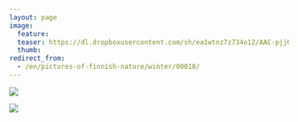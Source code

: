 ```yaml
---
layout: page
image:
  feature:
  teaser: https://dl.dropboxusercontent.com/sh/ea1wtnz7z734o12/AAC-pjjOCK2y6inYkxAUWccta/luontokuvat/talvi/DSC20220-245px.jpg
  thumb:
redirect_from:
  - /en/pictures-of-finnish-nature/winter/00018/
---
```


[![](https://dl.dropboxusercontent.com/sh/ea1wtnz7z734o12/AACJ2PgE3BSwY2RFV0oaNDHca/luontokuvat/talvi/DSC20220-800px.jpg)](https://dl.dropboxusercontent.com/sh/ea1wtnz7z734o12/AAB3reSGTYL-2sxJCKB0-T1ba/luontokuvat/talvi/DSC20220.jpg)

[![](https://dl.dropboxusercontent.com/sh/ea1wtnz7z734o12/AAAJUyw74zo90d_6mTrZpelHa/luontokuvat/talvi/DSC20286-800px.jpg)](https://dl.dropboxusercontent.com/sh/ea1wtnz7z734o12/AACkJv6FWnJb7odLcjhJ3PFfa/luontokuvat/talvi/DSC20286.jpg)
